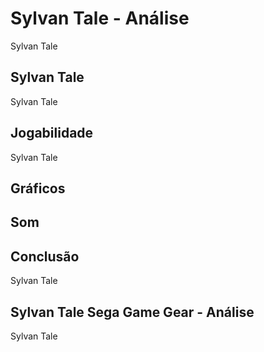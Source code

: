 ---
---

# Sylvan Tale - Análise

Sylvan Tale

## Sylvan Tale

Sylvan Tale

## Jogabilidade

Sylvan Tale

## Gráficos


## Som

## Conclusão

Sylvan Tale

## Sylvan Tale Sega Game Gear - Análise

Sylvan Tale
